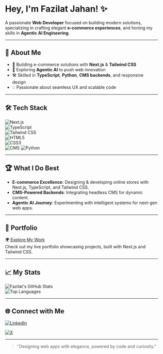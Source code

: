 # Hey, I'm Fazilat Jahan! ✨

A passionate **Web Developer** focused on building modern solutions, specializing in crafting elegant **e-commerce experiences**, and honing my skills in **Agentic AI Engineering**.

---

## 🌟 About Me
- 🔭 Building e-commerce solutions with **Next.js** & **Tailwind CSS**  
- 🌱 Exploring **Agentic AI** to push web innovation  
- 🛠️ Skilled in **TypeScript**, **Python**, **CMS backends**, and responsive design  
- 💡 Passionate about seamless UX and scalable code   

---

## 🛠️ Tech Stack
![Next.js](https://img.shields.io/badge/Next.js-000000?style=flat&logo=nextdotjs&logoColor=white)  
![TypeScript](https://img.shields.io/badge/TypeScript-3178C6?style=flat&logo=typescript&logoColor=white)  
![Tailwind CSS](https://img.shields.io/badge/Tailwind_CSS-38B2AC?style=flat&logo=tailwind-css&logoColor=white)  
![HTML5](https://img.shields.io/badge/HTML5-E34F26?style=flat&logo=html5&logoColor=white)  
![CSS3](https://img.shields.io/badge/CSS3-1572B6?style=flat&logo=css3&logoColor=white)  
![CMS](https://img.shields.io/badge/CMS-21759B?style=flat&logo=wordpress&logoColor=white)
![Python](https://img.shields.io/badge/Python-3776AB?style=flat&logo=python&logoColor=white)

---

## 🏆 What I Do Best
- **E-commerce Excellence**: Designing & developing online stores with Next.js, TypeScript, and Tailwind CSS.  
- **CMS-Powered Backends**: Integrating headless CMS for dynamic content.  
- **Agentic AI Journey**: Experimenting with intelligent systems for next-gen web apps.  

---

## 📂 Portfolio
🌍 [Explore My Work](https://my-portfolio-fazilat-jahans-projects.vercel.app/)  
Check out my live portfolio showcasing projects, built with Next.js and Tailwind CSS.

---

## 📈 My Stats
![Fazilat's GitHub Stats](https://github-readme-stats.vercel.app/api?username=Fazilat-Jahan&show_icons=true&theme=dracula&hide_border=true)  
![Top Languages](https://github-readme-stats.vercel.app/api/top-langs/?username=Fazilat-Jahan&layout=compact&theme=dracula&hide_border=true)  

---

## 🌐 Connect with Me
[![LinkedIn](https://img.shields.io/badge/LinkedIn-0077B5?style=flat&logo=linkedin&logoColor=white)](https://www.linkedin.com/in/fazilat-jahan-web-developer/)

[![X](https://img.shields.io/badge/X-000000?style=flat&logo=x&logoColor=white)](https://x.com/ItxFaziSays)
  
---

> "Designing web apps with elegance, powered by code and curiosity."

